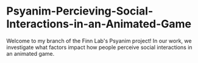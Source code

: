 # Psyanim-Percieving-Social-Interactions-in-an-Animated-Game
Welcome to my branch of the Finn Lab's Psyanim project! In our work, we investigate what factors impact how people perceive social interactions in an animated game.

